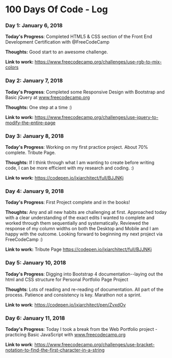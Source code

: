 # 100 Days Of Code - Log

### Day 1: January 6, 2018


**Today's Progress**: Completed HTML5 & CSS section of the Front End Development Certification with @FreeCodeCamp

**Thoughts:** Good start to an awesome challenge.

**Link to work:** https://www.freecodecamp.org/challenges/use-rgb-to-mix-colors



### Day 2: January 7, 2018

**Today's Progress**: Completed some Responsive Design with Bootstrap and Basic jQuery at www.freecodecamp.org

**Thoughts:** One step at a time :)

**Link to work:** https://www.freecodecamp.org/challenges/use-jquery-to-modify-the-entire-page


### Day 3: January 8, 2018

**Today's Progress**: Working on my first practice project. About 70% complete. Tribute Page.

**Thoughts:** If I think through what I am wanting to create before writing code, I can be more efficient with my research and coding. :) 

**Link to work:** https://codepen.io/jxiarchitect/full/BJJNKj



### Day 4: January 9, 2018
**Today's Progress**: First Project complete and in the books! 

**Thoughts:**  Any and all new habits are challenging at first. Approached today with a clear understanding of the exact edits I wanted to complete and worked through them sequentially and systematically. Reviewed the response of my column widths on both the Desktop and Mobile and I am happy with the outcome. Looking forward to beginning my next project via FreeCodeCamp :)

**Link to work:** Tribute Page https://codepen.io/jxiarchitect/full/BJJNKj

### Day 5: January 10, 2018

**Today's Progress**: Digging into Bootstrap 4 documentation--laying out the html and CSS structure for Personal Portfolio Page Project 

**Thoughts**: Lots of reading and re-reading of documentation. All part of the process. Patience and consistency is key. Marathon not a sprint. 

**Link to work**: https://codepen.io/jxiarchitect/pen/ZvxdOv

### Day 6: January 11, 2018

**Today's Progress**: Today I took a break from tbe Web Portfolio project - practicing Basic JavaScript with www.freecodecamp.org

**Link to work**: https://www.freecodecamp.org/challenges/use-bracket-notation-to-find-the-first-character-in-a-string

